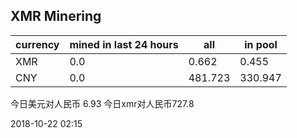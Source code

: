 ## XMR Minering

|currency|mined in last 24 hours|all|in pool|
|---|---|---|---|
|XMR|0.0|0.662|0.455|
|CNY|0.0|481.723|330.947|

今日美元对人民币 6.93	今日xmr对人民币727.8


2018-10-22 02:15
